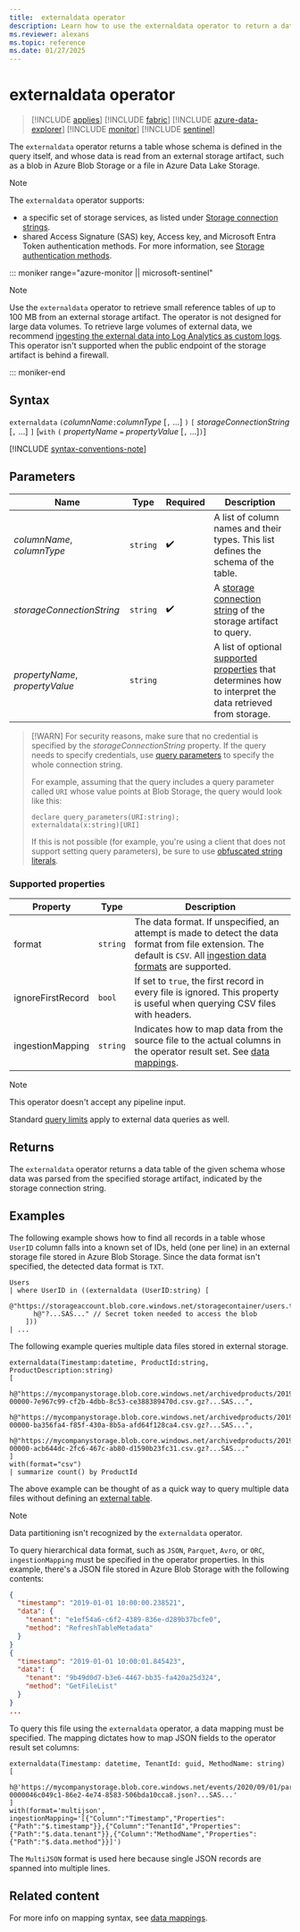 ```yaml
---
title:  externaldata operator
description: Learn how to use the externaldata operator to return a data table of the given schema whose data was parsed from the specified storage artifact.
ms.reviewer: alexans
ms.topic: reference
ms.date: 01/27/2025
---
```

# externaldata operator

> [!INCLUDE [applies](../includes/applies-to-version/applies.md)] [!INCLUDE [fabric](../includes/applies-to-version/fabric.md)] [!INCLUDE [azure-data-explorer](../includes/applies-to-version/azure-data-explorer.md)] [!INCLUDE [monitor](../includes/applies-to-version/monitor.md)] [!INCLUDE [sentinel](../includes/applies-to-version/sentinel.md)]

The `externaldata` operator returns a table whose schema is defined in the query itself, and whose data is read from an external storage artifact, such as a blob in Azure Blob Storage or a file in Azure Data Lake Storage.

> [!NOTE]
> The `externaldata` operator supports:
>
> * a specific set of storage services, as listed under [Storage connection strings](../api/connection-strings/storage-connection-strings.md).
> * shared Access Signature (SAS) key, Access key, and Microsoft Entra Token authentication methods. For more information, see [Storage authentication methods](../api/connection-strings/storage-connection-strings.md#storage-authentication-methods).

::: moniker range="azure-monitor || microsoft-sentinel"

> [!NOTE]
> Use the `externaldata` operator to retrieve small reference tables of up to 100 MB from an external storage artifact. The operator is not designed for large data volumes. To retrieve large volumes of external data, we recommend [ingesting the external data into Log Analytics as custom logs](/azure/azure-monitor/logs/tutorial-custom-logs).
> This operator isn't supported when the public endpoint of the storage artifact is behind a firewall.

::: moniker-end

## Syntax

`externaldata` `(`*columnName*`:`*columnType* [`,` ...] `)`
`[` *storageConnectionString* [`,` ...] `]`
[`with` `(` *propertyName* `=` *propertyValue* [`,` ...]`)`]

[!INCLUDE [syntax-conventions-note](../includes/syntax-conventions-note.md)]

## Parameters

| Name | Type | Required | Description |
|--|--|--|--|
| *columnName*, *columnType* | `string` |  :heavy_check_mark:| A list of column names and their types. This list defines the schema of the table. |
| *storageConnectionString* | `string` |  :heavy_check_mark:| A [storage connection string](../api/connection-strings/storage-connection-strings.md) of the storage artifact to query. |
| *propertyName*, *propertyValue* | `string` | | A list of optional [supported properties](#supported-properties) that determines how to interpret the data retrieved from storage.

> [!WARN]
> For security reasons, make sure that no credential is specified by  the *storageConnectionString* property.
> If the query needs to specify credentials, use [query parameters](./query-parameters-statement.md) to specify the whole connection string.
>
> For example, assuming that the query includes a query parameter called `URI` whose value points at Blob Storage, the query would look like this:
> ```kusto
> declare query_parameters(URI:string);
> externaldata(x:string)[URI]
> ```
>
> If this is not possible (for example, you're using a client that does not support setting query parameters),
> be sure to use [obfuscated string literals](./scalar-data-types/string.md#obfuscated-string-literals).

### Supported properties

| Property | Type | Description |
|--|--|--|
| format | `string` | The data format. If unspecified, an attempt is made to detect the data format from file extension. The default is `CSV`. All [ingestion data formats](../ingestion-supported-formats.md) are supported. |
| ignoreFirstRecord | `bool` | If set to `true`, the first record in every file is ignored. This property is useful when querying CSV files with headers. |
| ingestionMapping | `string` | Indicates how to map data from the source file to the actual columns in the operator result set. See [data mappings](../management/mappings.md). |

> [!NOTE]
>
> This operator doesn't accept any pipeline input.
>
> Standard [query limits](../concepts/query-limits.md) apply to external data queries as well.

## Returns

The `externaldata` operator returns a data table of the given schema whose data was parsed from the specified storage artifact, indicated by the storage connection string.

## Examples

The following example shows how to find all records in a table whose `UserID` column falls into a known set of IDs, held (one per line) in an external storage file stored in Azure Blob Storage. Since the data format isn't specified, the detected data format is `TXT`.

```kusto
Users
| where UserID in ((externaldata (UserID:string) [
    @"https://storageaccount.blob.core.windows.net/storagecontainer/users.txt" 
      h@"?...SAS..." // Secret token needed to access the blob
    ]))
| ...
```

The following example queries multiple data files stored in external storage.

```kusto
externaldata(Timestamp:datetime, ProductId:string, ProductDescription:string)
[
  h@"https://mycompanystorage.blob.core.windows.net/archivedproducts/2019/01/01/part-00000-7e967c99-cf2b-4dbb-8c53-ce388389470d.csv.gz?...SAS...",
  h@"https://mycompanystorage.blob.core.windows.net/archivedproducts/2019/01/02/part-00000-ba356fa4-f85f-430a-8b5a-afd64f128ca4.csv.gz?...SAS...",
  h@"https://mycompanystorage.blob.core.windows.net/archivedproducts/2019/01/03/part-00000-acb644dc-2fc6-467c-ab80-d1590b23fc31.csv.gz?...SAS..."
]
with(format="csv")
| summarize count() by ProductId
```

The above example can be thought of as a quick way to query multiple data files without defining an [external table](schema-entities/external-tables.md).

> [!NOTE]
> Data partitioning isn't recognized by the `externaldata` operator.


To query hierarchical data format, such as `JSON`, `Parquet`, `Avro`, or `ORC`, `ingestionMapping` must be specified in the operator properties.
In this example, there's a JSON file stored in Azure Blob Storage with the following contents:

```JSON
{
  "timestamp": "2019-01-01 10:00:00.238521",   
  "data": {    
    "tenant": "e1ef54a6-c6f2-4389-836e-d289b37bcfe0",   
    "method": "RefreshTableMetadata"   
  }   
}   
{
  "timestamp": "2019-01-01 10:00:01.845423",   
  "data": {   
    "tenant": "9b49d0d7-b3e6-4467-bb35-fa420a25d324",   
    "method": "GetFileList"   
  }   
}
...
```

To query this file using the `externaldata` operator, a data mapping must be specified. The mapping dictates how to map JSON fields to the operator result set columns:

```kusto
externaldata(Timestamp: datetime, TenantId: guid, MethodName: string)
[ 
   h@'https://mycompanystorage.blob.core.windows.net/events/2020/09/01/part-0000046c049c1-86e2-4e74-8583-506bda10cca8.json?...SAS...'
]
with(format='multijson', ingestionMapping='[{"Column":"Timestamp","Properties":{"Path":"$.timestamp"}},{"Column":"TenantId","Properties":{"Path":"$.data.tenant"}},{"Column":"MethodName","Properties":{"Path":"$.data.method"}}]')
```

The `MultiJSON` format is used here because single JSON records are spanned into multiple lines.

## Related content

For more info on mapping syntax, see [data mappings](../management/mappings.md).
